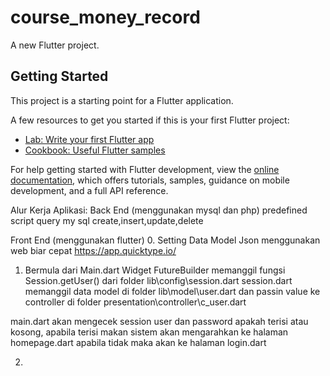 # course_money_record

A new Flutter project.

## Getting Started

This project is a starting point for a Flutter application.

A few resources to get you started if this is your first Flutter project:

- [Lab: Write your first Flutter app](https://docs.flutter.dev/get-started/codelab)
- [Cookbook: Useful Flutter samples](https://docs.flutter.dev/cookbook)

For help getting started with Flutter development, view the
[online documentation](https://docs.flutter.dev/), which offers tutorials,
samples, guidance on mobile development, and a full API reference.

Alur Kerja Aplikasi:
Back End (menggunakan mysql dan php)
predefined script query my sql create,insert,update,delete

Front End (menggunakan flutter)
0. Setting Data Model Json menggunakan web biar cepat
https://app.quicktype.io/

1. Bermula dari Main.dart
Widget FutureBuilder memanggil fungsi Session.getUser() dari folder lib\config\session.dart
session.dart memanggil data model di folder lib\model\user.dart dan passin value ke  controller di folder presentation\controller\c_user.dart

main.dart akan  mengecek session user dan password apakah terisi atau kosong, apabila terisi makan sistem akan mengarahkan ke
halaman homepage.dart apabila tidak maka akan ke halaman login.dart

2.

